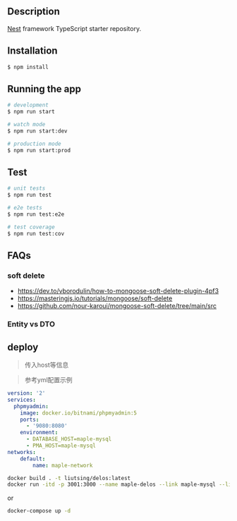 

## Description

[Nest](https://github.com/nestjs/nest) framework TypeScript starter repository.

## Installation

```bash
$ npm install
```

## Running the app

```bash
# development
$ npm run start

# watch mode
$ npm run start:dev

# production mode
$ npm run start:prod
```

## Test

```bash
# unit tests
$ npm run test

# e2e tests
$ npm run test:e2e

# test coverage
$ npm run test:cov
```

## FAQs
### soft delete
- https://dev.to/vborodulin/how-to-mongoose-soft-delete-plugin-4pf3
- https://masteringjs.io/tutorials/mongoose/soft-delete
- https://github.com/nour-karoui/mongoose-soft-delete/tree/main/src

### Entity vs DTO

## deploy
> 传入host等信息

> 参考yml配置示例
  ```yml
  version: '2'
  services:
    phpmyadmin:
      image: docker.io/bitnami/phpmyadmin:5
      ports:
        - '9080:8080'
      environment:
        - DATABASE_HOST=maple-mysql
        - PMA_HOST=maple-mysql
  networks:
      default:
          name: maple-network
  ```

```sh
docker build . -t liutsing/delos:latest
docker run -itd -p 3001:3000 --name maple-delos --link maple-mysql --link maple-mongodb --net maple-network  liutsing/delos:latest
```
or

```sh
docker-compose up -d
```